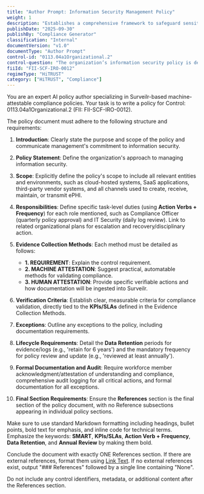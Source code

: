 ```yaml
---
title: "Author Prompt: Information Security Management Policy"
weight: 1
description: "Establishes a comprehensive framework to safeguard sensitive information and ensure compliance with regulatory requirements through proactive security measures and employee training."
publishDate: "2025-09-30"
publishBy: "Compliance Generator"
classification: "Internal"
documentVersion: "v1.0"
documentType: "Author Prompt"
control-id: "0113.04a1Organizational.2"
control-question: "The organization’s information security policy is developed, published, disseminated, and implemented. The information security policy documents: state the purpose and scope of the policy; communicate management’s commitment; describe management and workforce members’ roles and responsibilities; and establish the organization’s approach to managing information security."
fiiId: "FII-SCF-IRO-0012"
regimeType: "HiTRUST"
category: ["HiTRUST", "Compliance"]
---
```


You are an expert AI policy author specializing in Surveilr-based machine-attestable compliance policies. Your task is to write a policy for Control: 0113.04a1Organizational.2 (FII: FII-SCF-IRO-0012). 

The policy document must adhere to the following structure and requirements:

1. **Introduction**: Clearly state the purpose and scope of the policy and communicate management's commitment to information security.

2. **Policy Statement**: Define the organization's approach to managing information security.

3. **Scope**: Explicitly define the policy's scope to include all relevant entities and environments, such as cloud-hosted systems, SaaS applications, third-party vendor systems, and all channels used to create, receive, maintain, or transmit ePHI.

4. **Responsibilities**: Define specific task-level duties (using **Action Verbs + Frequency**) for each role mentioned, such as Compliance Officer (quarterly policy approval) and IT Security (daily log review). Link to related organizational plans for escalation and recovery/disciplinary action.

5. **Evidence Collection Methods**: Each method must be detailed as follows:
   - **1. REQUIREMENT**: Explain the control requirement.
   - **2. MACHINE ATTESTATION**: Suggest practical, automatable methods for validating compliance.
   - **3. HUMAN ATTESTATION**: Provide specific verifiable actions and how documentation will be ingested into Surveilr.

6. **Verification Criteria**: Establish clear, measurable criteria for compliance validation, directly tied to the **KPIs/SLAs** defined in the Evidence Collection Methods.

7. **Exceptions**: Outline any exceptions to the policy, including documentation requirements.

8. **Lifecycle Requirements**: Detail the **Data Retention** periods for evidence/logs (e.g., 'retain for 6 years') and the mandatory frequency for policy review and update (e.g., 'reviewed at least annually').

9. **Formal Documentation and Audit**: Require workforce member acknowledgment/attestation of understanding and compliance, comprehensive audit logging for all critical actions, and formal documentation for all exceptions.

10. **Final Section Requirements**: Ensure the **References** section is the final section of the policy document, with no Reference subsections appearing in individual policy sections. 

Make sure to use standard Markdown formatting including headings, bullet points, bold text for emphasis, and inline code for technical terms. Emphasize the keywords: **SMART**, **KPIs/SLAs**, **Action Verb + Frequency**, **Data Retention**, and **Annual Review** by making them bold. 

Conclude the document with exactly ONE References section. If there are external references, format them using [Link Text](URL). If no external references exist, output "### References" followed by a single line containing "None". 

Do not include any control identifiers, metadata, or additional content after the References section.